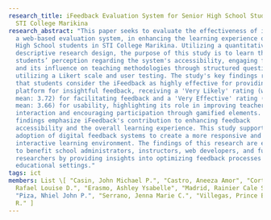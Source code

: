 ```yaml
---
research_title: iFeedback Evaluation System for Senior High School Students in
  STI College Marikina
research_abstract: "This paper seeks to evaluate the effectiveness of iFeedback,
  a web-based evaluation system, in enhancing the learning experience of Senior
  High School students in STI College Marikina. Utilizing a quantitative
  descriptive research design, the purpose of this study is to learn the
  students’ perception regarding the system's accessibility, engaging features,
  and its influence on teaching methodologies through structured questionnaires
  utilizing a Likert scale and user testing. The study's key findings reveal
  that students consider the iFeedback as highly effective for providing a
  platform for insightful feedback, receiving a 'Very Likely' rating (weighted
  mean: 3.72) for facilitating feedback and a 'Very Effective' rating (weighted
  mean: 3.66) for usability, highlighting its role in improving teacher-student
  interaction and encouraging participation through gamified elements. These
  findings emphasize iFeedback's contribution to enhancing feedback
  accessibility and the overall learning experience. This study supports the
  adoption of digital feedback systems to create a more responsive and
  interactive learning environment. The findings of this research are expected
  to benefit school administrators, instructors, web developers, and future
  researchers by providing insights into optimizing feedback processes in
  educational settings."
tags: ict
members: List \[ "Casin, John Michael P.", "Castro, Aneeza Amor", "Cortes,
  Rafael Louise D.", "Erasmo, Ashley Ysabelle", "Madrid, Rainier Cale S.",
  "Piza, Nhiel John P.", "Serrano, Jenna Marie C.", "Villegas, Prince Benedict
  R." ]
---
```

